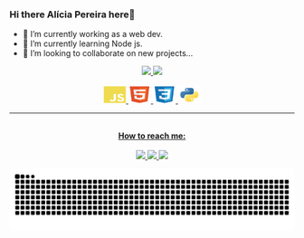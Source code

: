 ### Hi there  Alícia Pereira here👋



- 🔭 I’m currently working as a web dev.
- 🌱 I’m currently learning Node js.
- 👯 I’m looking to collaborate on new projects...


<div align="center">
  <a href="https://github.com/001ally">
  <img height="145em" src="https://github-readme-stats.vercel.app/api?username=001ally&show_icons=true&theme=dark&include_all_commits=true&count_private=true"/>
  <img height="145em" src="https://github-readme-stats.vercel.app/api/top-langs/?username=001ally&layout=compact&langs_count=7&theme=dark"/>
   <br> <br>
  <img align="" alt="ally-Js" height="30" width="40" src="https://raw.githubusercontent.com/devicons/devicon/master/icons/javascript/javascript-plain.svg">
  <img align="" alt="ally-HTML" height="30" width="40" src="https://raw.githubusercontent.com/devicons/devicon/master/icons/html5/html5-original.svg">
  <img align="" alt="ally-CSS" height="30" width="40" src="https://raw.githubusercontent.com/devicons/devicon/master/icons/css3/css3-original.svg">
  <img align="" alt="ally-Python" height="30" width="40" src="https://raw.githubusercontent.com/devicons/devicon/master/icons/python/python-original.svg">
</div>
     <hr>
  <div align="center"> 
<br>
    <b styl>  How to reach me: </b> <br> <br>
  <a href = "mailto:allypereira1@hotmail.com" target="_blank">
    <img src="https://img.shields.io/badge/Microsoft_Outlook-0078D4?style=for-the-badge&logo=microsoft-outlook&logoColor=white" >
  </a>
  <a href="https://ao.linkedin.com/in/al%C3%ADcia-pereira-7bb694186" target="_blank">
    <img src="https://img.shields.io/badge/-LinkedIn-%230077B5?style=for-the-badge&logo=linkedin&logoColor=white" >
  </a> 
  <a href="https://instagram.com/aliciapereira_0" target="_blank">
    <img src="https://img.shields.io/badge/-Instagram-%23E4405F?style=for-the-badge&logo=instagram&logoColor=white" >
  </a>
  
 
  ![Snake animation](https://github.com/001ally/001ally/blob/output/github-contribution-grid-snake.svg)
 
</div>
